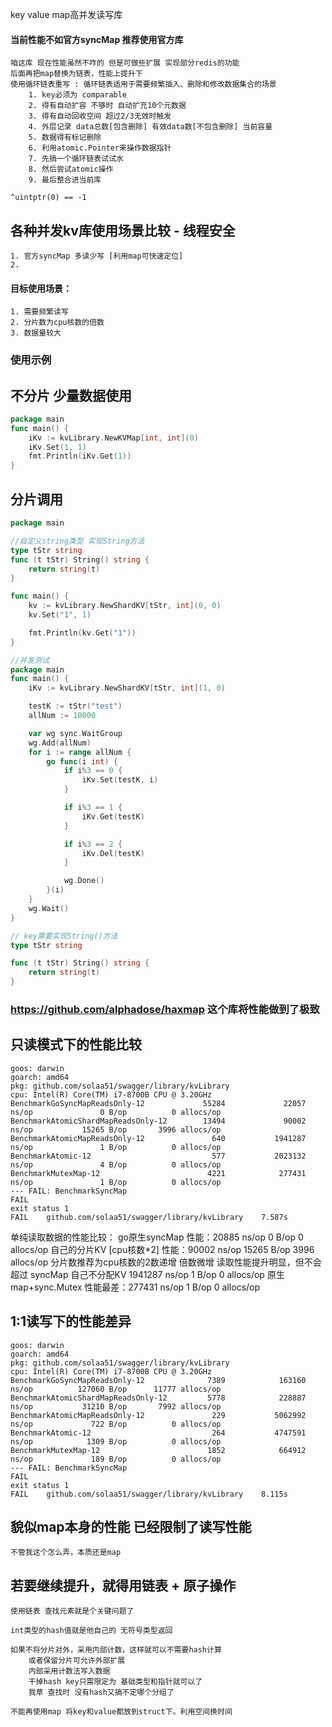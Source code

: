 key value map高并发读写库

#### 当前性能不如官方syncMap 推荐使用官方库

    咱这库 现在性能虽然不咋的 但是可做些扩展 实现部分redis的功能
    后面再把map替换为链表，性能上提升下
    使用循环链表重写 : 循环链表适用于需要频繁插入、删除和修改数据集合的场景
        1. key必须为 comparable 
        2. 得有自动扩容 不够时 自动扩充10个元数据
        3. 得有自动回收空间 超过2/3无效时触发
        4. 外层记录 data总数[包含删除] 有效data数[不包含删除] 当前容量
        5. 数据得有标记删除
        6. 利用atomic.Pointer来操作数据指针
        7. 先搞一个循环链表试试水
        8. 然后尝试atomic操作
        9. 最后整合进当前库

    ^uintptr(0) == -1

## 各种并发kv库使用场景比较 - 线程安全
    1. 官方syncMap 多读少写 [利用map可快速定位]
    2. 

#### 目标使用场景：
    1. 需要频繁读写
    2. 分片数为cpu核数的倍数
    3. 数据量较大

### 使用示例

## 不分片 少量数据使用
```go
package main
func main() {
	iKv := kvLibrary.NewKVMap[int, int](0)
	iKv.Set(1, 1)
	fmt.Println(iKv.Get(1))
}
```

## 分片调用
```go
package main

//自定义string类型 实现String方法
type tStr string
func (t tStr) String() string {
	return string(t)
}

func main() {
	kv := kvLibrary.NewShardKV[tStr, int](0, 0)
	kv.Set("1", 1)

	fmt.Println(kv.Get("1"))
}
```

```go
//并发测试
package main
func main() {
    iKv := kvLibrary.NewShardKV[tStr, int](1, 0)

	testK := tStr("test")
	allNum := 10000

	var wg sync.WaitGroup
	wg.Add(allNum)
	for i := range allNum {
		go func(i int) {
			if i%3 == 0 {
				iKv.Set(testK, i)
			}

			if i%3 == 1 {
				iKv.Get(testK)
			}

			if i%3 == 2 {
				iKv.Del(testK)
			}

			wg.Done()
		}(i)
	}
	wg.Wait()
}

// key需要实现String()方法
type tStr string

func (t tStr) String() string {
	return string(t)
}
```

### https://github.com/alphadose/haxmap 这个库将性能做到了极致

## 只读模式下的性能比较

    goos: darwin
    goarch: amd64
    pkg: github.com/solaa51/swagger/library/kvLibrary
    cpu: Intel(R) Core(TM) i7-8700B CPU @ 3.20GHz
    BenchmarkGoSyncMapReadsOnly-12             55284             22057 ns/op               0 B/op          0 allocs/op
    BenchmarkAtomicShardMapReadsOnly-12        13494             90002 ns/op           15265 B/op       3996 allocs/op
    BenchmarkAtomicMapReadsOnly-12               640           1941287 ns/op               1 B/op          0 allocs/op
    BenchmarkAtomic-12                           577           2023132 ns/op               4 B/op          0 allocs/op
    BenchmarkMutexMap-12                        4221            277431 ns/op               1 B/op          0 allocs/op
    --- FAIL: BenchmarkSyncMap
    FAIL
    exit status 1
    FAIL    github.com/solaa51/swagger/library/kvLibrary    7.587s


单纯读取数据的性能比较：
    go原生syncMap 性能：20885 ns/op               0 B/op          0 allocs/op
    自己的分片KV [cpu核数*2] 性能：90002 ns/op           15265 B/op       3996 allocs/op
        分片数推荐为cpu核数的2数递增 倍数微增 读取性能提升明显，但不会超过 syncMap
    自己不分配KV 1941287 ns/op               1 B/op          0 allocs/op
    原生map+sync.Mutex 性能最差：277431 ns/op               1 B/op          0 allocs/op


## 1:1读写下的性能差异
    goos: darwin
    goarch: amd64
    pkg: github.com/solaa51/swagger/library/kvLibrary
    cpu: Intel(R) Core(TM) i7-8700B CPU @ 3.20GHz
    BenchmarkGoSyncMapReadsOnly-12              7389            163160 ns/op          127060 B/op      11777 allocs/op
    BenchmarkAtomicShardMapReadsOnly-12         5778            228887 ns/op           31210 B/op       7992 allocs/op
    BenchmarkAtomicMapReadsOnly-12               229           5062992 ns/op             722 B/op          0 allocs/op
    BenchmarkAtomic-12                           264           4747591 ns/op            1309 B/op          0 allocs/op
    BenchmarkMutexMap-12                        1852            664912 ns/op             189 B/op          0 allocs/op
    --- FAIL: BenchmarkSyncMap
    FAIL
    exit status 1
    FAIL    github.com/solaa51/swagger/library/kvLibrary    8.115s

## 貌似map本身的性能 已经限制了读写性能 
    不管我这个怎么弄，本质还是map 

## 若要继续提升，就得用链表 + 原子操作
    使用链表 查找元素就是个关键问题了

    int类型的hash值就是他自己的 无符号类型返回

    如果不将分片对外，采用内部计数，这样就可以不需要hash计算
        或者保留分片可允许外部扩展
        内部采用计数法写入数据
        干掉hash key只需限定为 基础类型和指针就可以了
        我草 查找时 没有hash又搞不定哪个分组了

    不能再使用map 将key和value都放到struct下。利用空间换时间
